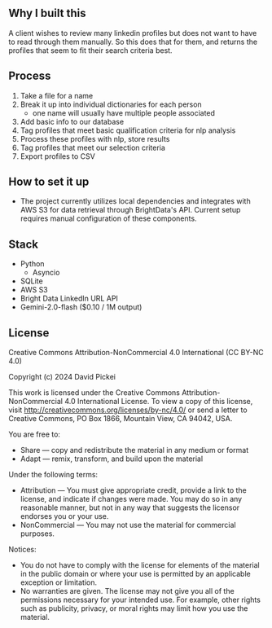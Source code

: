 ## Why I built this

A client wishes to review many linkedin profiles but does not want to have to read through them manually. So this does that for them, and returns the profiles that seem to fit their search criteria best.

## Process

1. Take a file for a name
2. Break it up into individual dictionaries for each person
    - one name will usually have multiple people associated
3. Add basic info to our database
4. Tag profiles that meet basic qualification criteria for nlp analysis
5. Process these profiles with nlp, store results
6. Tag profiles that meet our selection criteria
7. Export profiles to CSV

## How to set it up

- The project currently utilizes local dependencies and integrates with AWS S3 for data retrieval through BrightData's API. Current setup requires manual configuration of these components.

## Stack

- Python
    - Asyncio
- SQLite
- AWS S3
- Bright Data LinkedIn URL API
- Gemini-2.0-flash ($0.10 / 1M output)

## License

Creative Commons Attribution-NonCommercial 4.0 International (CC BY-NC 4.0)

Copyright (c) 2024 David Pickei

This work is licensed under the Creative Commons Attribution-NonCommercial 4.0 International License. To view a copy of this license, visit http://creativecommons.org/licenses/by-nc/4.0/ or send a letter to Creative Commons, PO Box 1866, Mountain View, CA 94042, USA.

You are free to:
- Share — copy and redistribute the material in any medium or format
- Adapt — remix, transform, and build upon the material

Under the following terms:
- Attribution — You must give appropriate credit, provide a link to the license, and indicate if changes were made. You may do so in any reasonable manner, but not in any way that suggests the licensor endorses you or your use.
- NonCommercial — You may not use the material for commercial purposes.

Notices:
- You do not have to comply with the license for elements of the material in the public domain or where your use is permitted by an applicable exception or limitation.
- No warranties are given. The license may not give you all of the permissions necessary for your intended use. For example, other rights such as publicity, privacy, or moral rights may limit how you use the material.